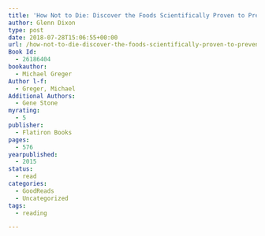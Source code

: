 ```yaml
---
title: 'How Not to Die: Discover the Foods Scientifically Proven to Prevent and Reverse Disease'
author: Glenn Dixon
type: post
date: 2018-07-28T15:06:55+00:00
url: /how-not-to-die-discover-the-foods-scientifically-proven-to-prevent-and-reverse-disease/
Book Id:
  - 26186404
bookauthor:
  - Michael Greger
Author l-f:
  - Greger, Michael
Additional Authors:
  - Gene Stone
myrating:
  - 5
publisher:
  - Flatiron Books
pages:
  - 576
yearpublished:
  - 2015
status:
  - read
categories:
  - GoodReads
  - Uncategorized
tags:
  - reading

---
```

